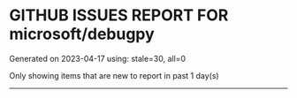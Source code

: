 
# GITHUB ISSUES REPORT FOR microsoft/debugpy


Generated on 2023-04-17 using: stale=30, all=0


Only showing items that are new to report in past 1 day(s)


---
